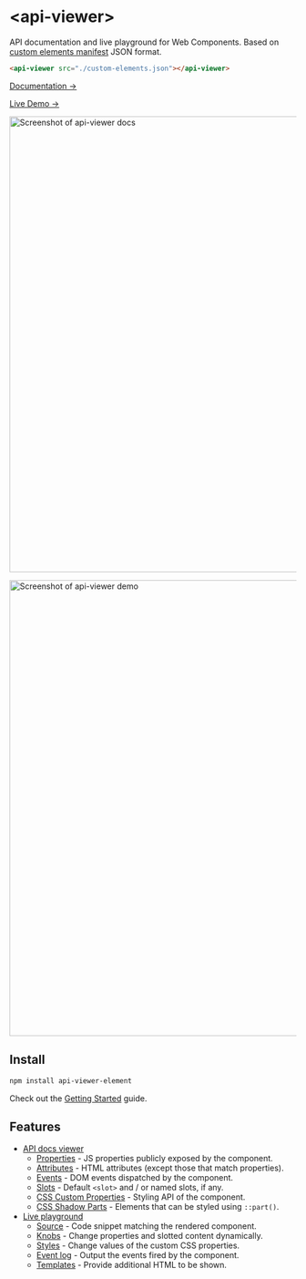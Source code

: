 # &lt;api-viewer&gt;

API documentation and live playground for Web Components. Based on [custom elements manifest](https://github.com/webcomponents/custom-elements-manifest) JSON format.

```html
<api-viewer src="./custom-elements.json"></api-viewer>
```

[Documentation →](https://api-viewer.open-wc.org/docs/guide/intro/)

[Live Demo →](https://api-viewer.open-wc.org/docs/examples/api-viewer/)

[<img src="https://raw.githubusercontent.com/open-wc/api-viewer-element/master/screenshot-docs.png" alt="Screenshot of api-viewer docs" width="800">](https://api-viewer.open-wc.org)

[<img src="https://raw.githubusercontent.com/open-wc/api-viewer-element/master/screenshot-demo.png" alt="Screenshot of api-viewer demo" width="800">](https://api-viewer.open-wc.org)

## Install

```sh
npm install api-viewer-element
```

Check out the [Getting Started](https://api-viewer.open-wc.org/docs/guide/intro/#usage) guide.

## Features

- [API docs viewer](https://api-viewer.open-wc.org/docs/guide/writing-jsdoc/)
  - [Properties](https://api-viewer.open-wc.org/docs/guide/writing-jsdoc/#properties) - JS properties publicly exposed by the component.
  - [Attributes](https://api-viewer.open-wc.org/docs/guide/writing-jsdoc/#attributes) - HTML attributes (except those that match properties).
  - [Events](https://api-viewer.open-wc.org/docs/guide/writing-jsdoc/#events) - DOM events dispatched by the component.
  - [Slots](https://api-viewer.open-wc.org/docs/guide/writing-jsdoc/#slots) - Default `<slot>` and / or named slots, if any.
  - [CSS Custom Properties](https://api-viewer.open-wc.org/docs/guide/writing-jsdoc/#css-custom-properties) - Styling API of the component.
  - [CSS Shadow Parts](https://api-viewer.open-wc.org/docs/guide/writing-jsdoc/#css-shadow-parts) - Elements that can be styled using `::part()`.
- [Live playground](https://api-viewer.open-wc.org/docs/guide/using-demo/)
  - [Source](https://api-viewer.open-wc.org/docs/guide/using-demo/#source) - Code snippet matching the rendered component.
  - [Knobs](https://api-viewer.open-wc.org/docs/guide/using-demo/#knobs) - Change properties and slotted content dynamically.
  - [Styles](https://api-viewer.open-wc.org/docs/guide/using-demo/#styles) - Change values of the custom CSS properties.
  - [Event log](https://api-viewer.open-wc.org/docs/guide/using-demo/#events) - Output the events fired by the component.
  - [Templates](https://api-viewer.open-wc.org/docs/api/templates/) - Provide additional HTML to be shown.
